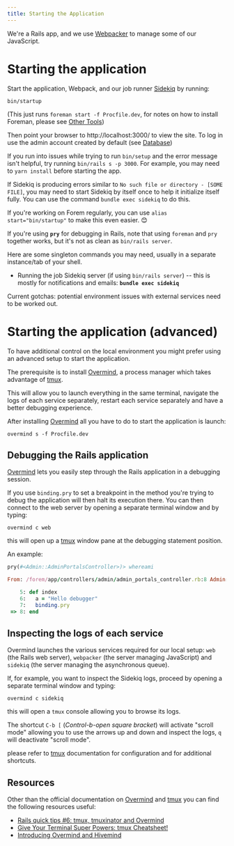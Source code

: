 ```yaml
---
title: Starting the Application
---
```


We're a Rails app, and we use [Webpacker][webpacker] to manage some of our
JavaScript.

# Starting the application

Start the application, Webpack, and our job runner [Sidekiq][sidekiq] by
running:

```shell
bin/startup
```

(This just runs `foreman start -f Procfile.dev`, for notes on how to install
Foreman, please see [Other Tools](/installation/others/))

Then point your browser to http://localhost:3000/ to view the site. To log in
use the admin account created by default (see
[Database](/getting-started/db/#default-admin-user))

If you run into issues while trying to run `bin/setup` and the error message
isn't helpful, try running `bin/rails s -p 3000`. For example, you may need to
`yarn install` before starting the app.

If Sidekiq is producing errors similar to
`No such file or directory - [SOME FILE]`, you may need to start Sidekiq by
itself once to help it initialize itself fully. You can use the command
`bundle exec sidekiq` to do this.

If you're working on Forem regularly, you can use `alias start="bin/startup"` to
make this even easier. 😊

If you're using **`pry`** for debugging in Rails, note that using `foreman` and
`pry` together works, but it's not as clean as `bin/rails server`.

Here are some singleton commands you may need, usually in a separate
instance/tab of your shell.

- Running the job Sidekiq server (if using `bin/rails server`) -- this is mostly
  for notifications and emails: **`bundle exec sidekiq`**

Current gotchas: potential environment issues with external services need to be
worked out.

# Starting the application (advanced)

To have additional control on the local environment you might prefer using an
advanced setup to start the application.

The prerequisite is to install [Overmind][overmind], a process manager which
takes advantage of [tmux][tmux].

This will allow you to launch everything in the same terminal, navigate the logs
of each service separately, restart each service separately and have a better
debugging experience.

After installing [Overmind][overmind] all you have to do to start the
application is launch:

```shell
overmind s -f Procfile.dev
```

## Debugging the Rails application

[Overmind][overmind] lets you easily step through the Rails application in a
debugging session.

If you use `binding.pry` to set a breakpoint in the method you're trying to
debug the application will then halt its execution there. You can then connect
to the web server by opening a separate terminal window and by typing:

```shell
overmind c web
```

this will open up a [tmux][tmux] window pane at the debugging statement
position.

An example:

```ruby
pry(#<Admin::AdminPortalsController>)> whereami

From: /forem/app/controllers/admin/admin_portals_controller.rb:8 Admin::AdminPortalsController#index:

    5: def index
    6:   a = "Hello debugger"
    7:   binding.pry
 => 8: end
```

## Inspecting the logs of each service

Overmind launches the various services required for our local setup: `web` (the
Rails web server), `webpacker` (the server managing JavaScript) and `sidekiq`
(the server managing the asynchronous queue).

If, for example, you want to inspect the Sidekiq logs, proceed by opening a
separate terminal window and typing:

```shell
overmind c sidekiq
```

this will open a `tmux` console allowing you to browse its logs.

The shortcut `C-b [` (_Control-b-open square bracket_) will activate "scroll
mode" allowing you to use the arrows up and down and inspect the logs, `q` will
deactivate "scroll mode".

please refer to [tmux][tmux] documentation for configuration and for additional
shortcuts.

## Resources

Other than the official documentation on [Overmind][overmind] and [tmux][tmux]
you can find the following resources useful:

- [Rails quick tips #6: tmux, tmuxinator and Overmind](https://dev.to/citizen428/rails-quick-tips-6-tmux-tmuxinator-and-overmind-4850)
- [Give Your Terminal Super Powers: tmux Cheatsheet!](https://dev.to/jacobherrington/give-your-terminal-super-powers-tmux-cheatsheet-1p6p)
- [Introducing Overmind and Hivemind](https://evilmartians.com/chronicles/introducing-overmind-and-hivemind)

[sidekiq]: https://github.com/mperham/sidekiq
[webpacker]: https://github.com/rails/webpacker
[overmind]: https://github.com/DarthSim/overmind
[tmux]: https://github.com/tmux/tmux/wiki

